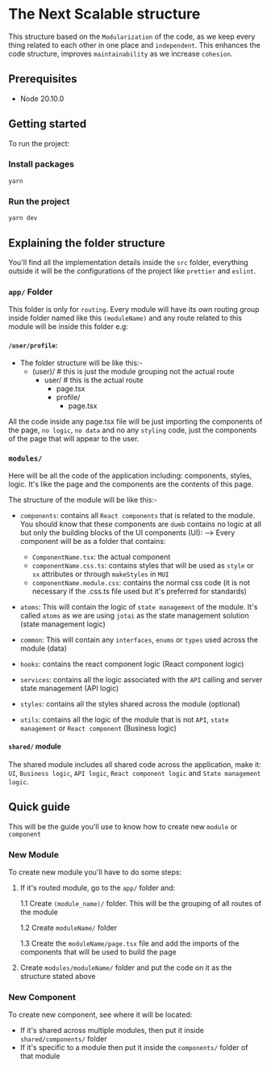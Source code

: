 # The Next Scalable structure

This structure based on the `Modularization` of the code, as we keep every thing related to each other in one place and `independent`. This enhances the code structure, improves `maintainability` as we increase `cohesion`.

## Prerequisites

- Node 20.10.0

## Getting started

To run the project:

### Install packages

`yarn`

### Run the project

`yarn dev`

## Explaining the folder structure

You'll find all the implementation details inside the `src` folder, everything outside it will be the configurations of the project like `prettier` and `eslint`.

### `app/` Folder

This folder is only for `routing`. Every module will have its own routing group inside folder named like this `(moduleName)` and any route related to this module will be inside this folder e.g:

#### `/user/profile`:

- The folder structure will be like this:-
  - (user)/ # this is just the module grouping not the actual route
    - user/ # this is the actual route
      - page.tsx
      - profile/
        - page.tsx

All the code inside any page.tsx file will be just importing the components of the page, `no logic`, `no data` and no any `styling` code, just the components of the page that will appear to the user.

### `modules/`

Here will be all the code of the application including: components, styles, logic. It's like the page and the components are the contents of this page.

The structure of the module will be like this:-

- `components`: contains all `React components` that is related to the module. You should know that these components are `dumb` contains no logic at all but only the building blocks of the UI components (UI):
  --> Every component will be as a folder that contains:

  - `ComponentName.tsx`: the actual component
  - `componentName.css.ts`: contains styles that will be used as `style` or `sx` attributes or through `makeStyles` in `MUI`
  - `componentName.module.css`: contains the normal css code (it is not necessary if the .css.ts file used but it's preferred for standards)

- `atoms`: This will contain the logic of `state management` of the module. It's called `atoms` as we are using `jotai` as the state management solution (state management logic)

- `common`: This will contain any `interfaces`, `enums` or `types` used across the module (data)

- `hooks`: contains the react component logic (React component logic)
- `services`: contains all the logic associated with the `API` calling and server state management (API logic)
- `styles`: contains all the styles shared across the module (optional)
- `utils`: contains all the logic of the module that is not `API`, `state management` or `React component` (Business logic)

#### `shared/` module

The shared module includes all shared code across the application, make it: `UI`, `Business logic`, `API logic`, `React component logic` and `State management logic`.

## Quick guide

This will be the guide you'll use to know how to create new `module` or `component`

### New Module

To create new module you'll have to do some steps:

1. If it's routed module, go to the `app/` folder and:

   1.1 Create `(module_name)/` folder. This will be the grouping of all routes of the module

   1.2 Create `moduleName/` folder

   1.3 Create the `moduleName/page.tsx` file and add the imports of the components that will be used to build the page

2. Create `modules/moduleName/` folder and put the code on it as the structure stated above

### New Component

To create new component, see where it will be located:

- If it's shared across multiple modules, then put it inside `shared/components/` folder
- If it's specific to a module then put it inside the `components/` folder of that module
